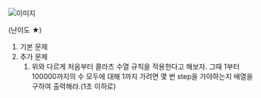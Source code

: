 ![이미지](./06.webp)

(난이도 ★)

1. 기본 문제
2. 추가 문제
   1. 위와 다르게 처음부터 콜라츠 수열 규칙을 적용한다고 해보자. 그때 1부터 100000까지의 수 모두에 대해 1까지 가려면 몇 번 step을 가야하는지 배열을 구하여 출력해라.(1초 이하로)
